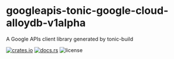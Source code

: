 # googleapis-tonic-google-cloud-alloydb-v1alpha

A Google APIs client library generated by tonic-build

[![crates.io](https://img.shields.io/crates/v/googleapis-tonic-google-cloud-alloydb-v1alpha)](https://crates.io/crates/googleapis-tonic-google-cloud-alloydb-v1alpha)
[![docs.rs](https://img.shields.io/docsrs/googleapis-tonic-google-cloud-alloydb-v1alpha)](https://docs.rs/googleapis-tonic-google-cloud-alloydb-v1alpha)
![license](https://img.shields.io/crates/l/googleapis-tonic-google-cloud-alloydb-v1alpha)
